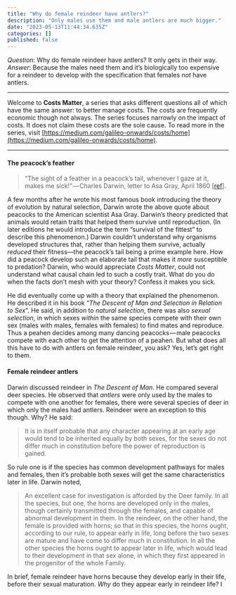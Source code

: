 ```yaml
---
title: "Why do female reindeer have antlers?"
description: "Only males use them and male antlers are much bigger."
date: "2023-05-13T11:44:34.635Z"
categories: []
published: false
---
```


_Question_: Why do female reindeer have antlers? It only gets in their way.  
_Answer_: Because the males need them and it’s biologically too expensive for a reindeer to develop with the specification that females _not_ have antlers.

---

Welcome to **Costs Matter**, a series that asks different questions all of which have the same answer: to better manage costs. The costs are frequently economic though not always. The series focuses narrowly on the impact of costs. It does not claim these costs are the sole cause. To read more in the series, visit [https://medium.com/galileo-onwards/costs/home](https://medium.com/galileo-onwards/costs/home).

---

#### The peacock’s feather

> “The sight of a feather in a peacock’s tail, whenever I gaze at it, makes me sick!” — Charles Darwin, letter to Asa Gray, April 1860 \[[ref](https://www.gutenberg.org/files/2088/2088-h/2088-h.htm)\].

A few months after he wrote his most famous book introducing the theory of evolution by natural selection, Darwin wrote the above quote about peacocks to the American scientist Asa Gray. Darwin’s theory predicted that animals would retain traits that helped them survive until reproduction. (In later editions he would introduce the term “survival of the fittest” to describe this phenomenon.) Darwin couldn’t understand why organisms developed structures that, rather than helping them survive, actually _reduced_ their fitness—the peacock’s tail being a prime example here. How did a peacock develop such an elaborate tail that makes it _more_ susceptible to predation? Darwin, who would appreciate _Costs Matter_, could not understand what causal chain led to such a costly trait. What do you do when the facts don’t mesh with your theory? Confess it makes you sick.

He did eventually come up with a theory that explained the phenomenon. He described it in his book “_The Descent of Man and Selection in Relation to Sex_”. He said, in addition to _natural selection_, there was also _sexual selection_, in which sexes _within_ the same species compete with their own sex (males with males, females with females) to find mates and reproduce. Thus a peahen decides among many dancing peacocks — male peacocks compete with each other to get the attention of a peahen. But what does all this have to do with antlers on female reindeer, you ask? Yes, let’s get right to them.

#### Female reindeer antlers

Darwin discussed reindeer in _The Descent of Man_. He compared several deer species. He observed that _antlers_ were only used by the males to compete with one another for females, there were several species of deer in which only the males had antlers. Reindeer were an exception to this though. Why? He said:

> It is in itself probable that any character appearing at an early age would tend to be inherited equally by both sexes, for the sexes do not differ much in constitution before the power of reproduction is gained. 

So rule one is if the species has common development pathways for males and females, then it’s probable both sexes will get the same characteristics later in life. Darwin noted,

> An excellent case for investigation is afforded by the Deer family. In all the species, but one, the horns are developed only in the males, though certainly transmitted through the females, and capable of abnormal development in them. In the reindeer, on the other hand, the female is provided with horns; so that in this species, the horns ought, according to our rule, to appear early in life, long before the two sexes are mature and have come to differ much in constitution. In all the other species the horns ought to appear later in life, which would lead to their development in that sex alone, in which they first appeared in the progenitor of the whole Family.

In brief, female reindeer have horns because they develop early in their life, before their sexual maturation. _Why_ do they appear early in reindeer life? I
